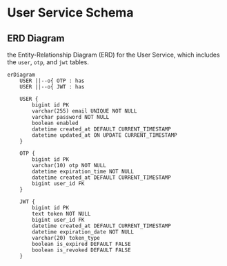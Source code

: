 # User Service Schema

## ERD Diagram

the Entity-Relationship Diagram (ERD) for the User Service, which includes the `user`, `otp`, and `jwt` tables.

```mermaid
erDiagram
    USER ||--o{ OTP : has
    USER ||--o{ JWT : has

    USER {
        bigint id PK
        varchar(255) email UNIQUE NOT NULL
        varchar password NOT NULL
        boolean enabled
        datetime created_at DEFAULT CURRENT_TIMESTAMP
        datetime updated_at ON UPDATE CURRENT_TIMESTAMP
    }

    OTP {
        bigint id PK
        varchar(10) otp NOT NULL
        datetime expiration_time NOT NULL
        datetime created_at DEFAULT CURRENT_TIMESTAMP
        bigint user_id FK
    }

    JWT {
        bigint id PK
        text token NOT NULL
        bigint user_id FK
        datetime created_at DEFAULT CURRENT_TIMESTAMP
        datetime expiration_date NOT NULL
        varchar(20) token_type
        boolean is_expired DEFAULT FALSE
        boolean is_revoked DEFAULT FALSE
    }
```
